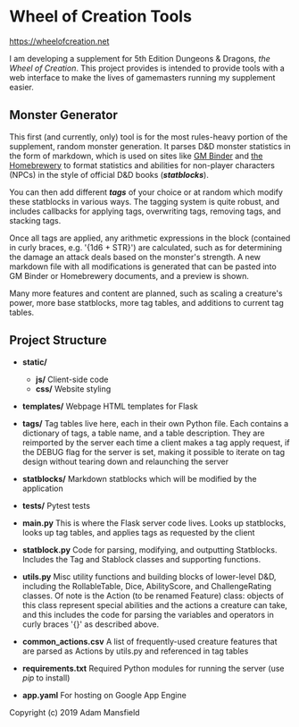 # Wheel of Creation Tools

https://wheelofcreation.net

I am developing a supplement for 5th Edition Dungeons & Dragons, *the Wheel of Creation*. 
This project provides is intended to provide tools with a web interface to 
make the lives of gamemasters running my supplement easier.

## Monster Generator

This first (and currently, only) tool is for the most rules-heavy portion of the supplement, 
random monster generation. 
It parses D&D monster statistics in the form of markdown, which is used on sites like 
[GM Binder](https://www.gmbinder.com/) and [the Homebrewery](https://homebrewery.naturalcrit.com/) 
to format statistics and abilities for non-player characters (NPCs) in the style of official D&D books 
(***statblocks***).

You can then add different ***tags*** of your choice or at random which modify these statblocks
in various ways. The tagging system is quite robust, and includes callbacks for applying tags,
overwriting tags, removing tags, and stacking tags.

Once all tags are applied, any arithmetic expressions in the block (contained in curly braces, 
e.g. '{1d6 + STR}') are calculated, such as for determining the damage an attack deals 
based on the monster's strength. A new markdown file with all modifications is generated that 
can be pasted into GM Binder or Homebrewery documents, and a preview is shown.

Many more features and content are planned, such as scaling a creature's power, 
more base statblocks, more tag tables, and additions to current tag tables.

## Project Structure

* **static/**
    * **js/** Client-side code
    * **css/** Website styling
* **templates/** Webpage HTML templates for Flask
* **tags/** Tag tables live here, each in their own Python file. Each contains a dictionary of tags,
a table name, and a table description. They are reimported by the server each time a client makes a 
tag apply request, if the DEBUG flag for the server is set, making it possible to iterate on tag
design without tearing down and relaunching the server
* **statblocks/** Markdown statblocks which will be modified by the application
* **tests/** Pytest tests
* **main.py** This is where the Flask server code lives. Looks up statblocks, looks up tag tables, 
and applies tags as requested by the client
* **statblock.py** Code for parsing, modifying, and outputting Statblocks. Includes the Tag and
Stablock classes and supporting functions.
* **utils.py** Misc utility functions and building blocks of lower-level D&D, including the 
RollableTable, Dice, AbilityScore, and ChallengeRating classes. Of note is the Action 
(to be renamed Feature) class: objects of this class represent special abilities and the
actions a creature can take, and this includes the code for parsing the variables and
operators in curly braces '{}' as described above.

* **common_actions.csv** A list of frequently-used creature features that are parsed as 
Actions by utils.py and referenced in tag tables
* **requirements.txt** Required Python modules for running the server (use *pip* to install)
* **app.yaml** For hosting on Google App Engine

Copyright (c) 2019 Adam Mansfield
